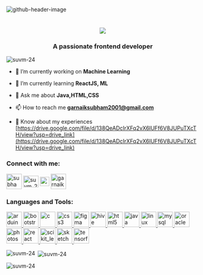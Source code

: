 ![github-header-image](https://github.com/suvm-24/suvm-24/assets/107267977/f58b8364-8a8a-4c9f-9299-82463a763a63)
<h1 align="center">
    <img src="https://readme-typing-svg.herokuapp.com/?font=Righteous&size=45&center=true&vCenter=true&width=500&height=70&duration=4000&lines=Hi+There!+👋;+I'm+Subham+Garnayak!;" />
</h1>
<!--<h1 align="center">Hi 👋, I'm Subham Garnayak</h1>-->
<h3 align="center">A passionate frontend developer</h3>

<p align="left"> <img src="https://komarev.com/ghpvc/?username=suvm-24&label=Profile%20views&color=0e75b6&style=flat" alt="suvm-24" /> </p>

- 🔭 I’m currently working on **Machine Learning**

- 🌱 I’m currently learning **ReactJS, ML**

- 💬 Ask me about **Java,HTML,CSS**

- 📫 How to reach me **garnaiksubham2001@gmail.com**

- 📄 Know about my experiences [https://drive.google.com/file/d/138QeADcIrXFq2vX6lUFf6V8JUPuTXcTH/view?usp=drive_link](https://drive.google.com/file/d/138QeADcIrXFq2vX6lUFf6V8JUPuTXcTH/view?usp=drive_link)

<h3 align="left">Connect with me:</h3>
<p align="left">
<a href="https://linkedin.com/in/subham-garnayak-505a94218" target="blank"><img align="center" src="https://img.icons8.com/color/48/linkedin.png" alt="subham-garnayak-505a94218" height="40" width="40" /></a>
<a href="https://www.codechef.com/users/suvm_24" target="blank"><img align="center" src="https://cdn.jsdelivr.net/npm/simple-icons@3.1.0/icons/codechef.svg" alt="suvm_24" height="30" width="40" /></a>
<a href="https://www.leetcode.com/suvm_24" target="blank"><img align="center" src="https://img.icons8.com/external-tal-revivo-color-tal-revivo/24/external-level-up-your-coding-skills-and-quickly-land-a-job-logo-color-tal-revivo.png" alt="suvm_24" height="24" width="24" /></a>
<a href="https://auth.geeksforgeeks.org/user/garnaiksuxr17/profile" target="blank"><img align="center" src="https://img.icons8.com/color/48/GeeksforGeeks.png" alt="garnaiksuxr17/profile" height="40" width="40" /></a>
</p>

<h3 align="left">Languages and Tools:</h3>
<p align="left"> <a href="https://www.arduino.cc/" target="_blank" rel="noreferrer"> <img src="https://cdn.worldvectorlogo.com/logos/arduino-1.svg" alt="arduino" width="40" height="40"/> </a> <a href="https://getbootstrap.com" target="_blank" rel="noreferrer"> <img src="https://img.icons8.com/color-glass/48/bootstrap.png" alt="bootstrap" width="40" height="40"/> </a> <a href="https://www.cprogramming.com/" target="_blank" rel="noreferrer"> <img src="https://img.icons8.com/ios-filled/50/c.png" alt="c" width="40" height="40"/> </a> <a href="https://www.w3schools.com/css/" target="_blank" rel="noreferrer"> <img src="https://img.icons8.com/color/48/css3.png" alt="css3" width="40" height="40"/> </a> <a href="https://www.figma.com/" target="_blank" rel="noreferrer"> <img src="https://img.icons8.com/color/48/figma--v1.png" alt="figma" width="40" height="40"/> </a> <a href="https://hive.apache.org/" target="_blank" rel="noreferrer"> <img src="https://www.vectorlogo.zone/logos/apache_hive/apache_hive-icon.svg" alt="hive" width="40" height="40"/> </a> <a href="https://www.w3.org/html/" target="_blank" rel="noreferrer"> <img src="https://img.icons8.com/color/48/html-5.png" alt="html5" width="40" height="40"/> </a> <a href="https://www.java.com" target="_blank" rel="noreferrer"> <img src="https://img.icons8.com/color/48/java-coffee-cup-logo.png" alt="java" width="40" height="40"/> </a> <a href="https://www.linux.org/" target="_blank" rel="noreferrer"> <img src="https://img.icons8.com/color/48/linux.png" alt="linux" width="40" height="40"/> </a> <a href="https://www.mysql.com/" target="_blank" rel="noreferrer"> <img src="https://img.icons8.com/color/48/mysql-logo.png" alt="mysql" width="40" height="40"/> </a> <a href="https://www.oracle.com/" target="_blank" rel="noreferrer"> <img src="https://img.icons8.com/color/48/oracle-logo.png" alt="oracle" width="40" height="40"/> </a> <a href="https://www.photoshop.com/en" target="_blank" rel="noreferrer"> <img src="https://img.icons8.com/color/48/adobe-photoshop--v1.png" alt="photoshop" width="40" height="40"/> </a> <a href="https://reactjs.org/" target="_blank" rel="noreferrer"> <img src="https://img.icons8.com/ultraviolet/40/react--v1.png" alt="react" width="40" height="40"/> </a> <a href="https://scikit-learn.org/" target="_blank" rel="noreferrer"> <img src="https://upload.wikimedia.org/wikipedia/commons/0/05/Scikit_learn_logo_small.svg" alt="scikit_learn" width="40" height="40"/> </a> <a href="https://www.sketch.com/" target="_blank" rel="noreferrer"> <img src="https://www.vectorlogo.zone/logos/sketchapp/sketchapp-icon.svg" alt="sketch" width="40" height="40"/> </a> <a href="https://www.tensorflow.org" target="_blank" rel="noreferrer"> <img src="https://www.vectorlogo.zone/logos/tensorflow/tensorflow-icon.svg" alt="tensorflow" width="40" height="40"/> </a> </p>

<p><img align="left" src="https://github-readme-stats.vercel.app/api/top-langs?username=suvm-24&show_icons=true&locale=en&layout=compact" alt="suvm-24" /></p>

<p>&nbsp;<img align="center" src="https://github-readme-stats.vercel.app/api?username=suvm-24&show_icons=true&locale=en" alt="suvm-24" /></p>

<p><img align="center" src="https://github-readme-streak-stats.herokuapp.com/?user=suvm-24&" alt="suvm-24" /></p>
